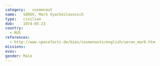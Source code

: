 ```yaml
---
category:	cosmonaut
name:	SEROV, Mark Vyacheslavovich
type:	civilian
dob:	1974-05-23
country:
  - RUS
references:
  - http://www.spacefacts.de/bios/cosmonauts/english/serov_mark.htm
missions:
evas:
gender:	Male
---
```

